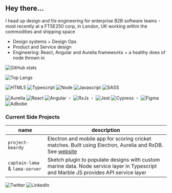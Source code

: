 ## Hey there…

I head up design and f/e engineering for enterprise B2B software teams - most recently at a FTSE250 corp, in London, UK working within the commodities and shipping space

* Design systems + Design Ops
* Product and Service design
* Engineering: React, Angular and Aurelia frameworks + a healthy does of node thrown in

![GitHub stats](https://github-readme-stats.vercel.app/api?username=pete-hotchkiss&count_private=true&show_icons=true&custom_title=Stato%20!&hide=stars)

![Top Langs](https://github-readme-stats.vercel.app/api/top-langs/?username=pete-hotchkiss&layout=compact&count_private=true&exclude_repo=gulp-svg2ttf,jedi-count-files,sassdoc-extras,svg2ttf,gulp-sass-external-variables,sassdoc-example,textcomplete.contenteditable,gulp-svgicons2svgfont,textcomplete,gulp-iconfont,gulp-dynamic-name,sassdoc-extras,textcomplete)


![HTML5](https://img.shields.io/badge/html5-%23E34F26.svg?&style=for-the-badge&logo=html5&logoColor=white) ![Typescript](https://img.shields.io/badge/typescript-%23007ACC.svg?&style=for-the-badge&logo=typescript&logoColor=white) ![Node](https://img.shields.io/badge/node.js-%2343853D.svg?&style=for-the-badge&logo=node.js&logoColor=white) ![Javascript](https://img.shields.io/badge/javascript-%23323330.svg?&style=for-the-badge&logo=javascript&logoColor=%23F7DF1E) ![SASS](https://img.shields.io/badge/SASS-hotpink.svg?&style=for-the-badge&logo=SASS&logoColor=white)

![Aurelia](https://img.shields.io/badge/aurelia-%23E5E5E5.svg?&style=for-the-badge&logo=aurelia&logoColor=ED2B88) ![React](https://img.shields.io/badge/react-%2320232a.svg?&style=for-the-badge&logo=react&logoColor=%2361DAFB) ![Angular](https://img.shields.io/badge/angular-%23DD0031.svg?&style=for-the-badge&logo=angular&logoColor=white) ・ ![RxJs](https://img.shields.io/badge/rxjs-%23B7178C.svg?&style=for-the-badge&logo=reactivex&logoColor=white") ・ ![Jest](https://img.shields.io/badge/-jest-%23C21325?&style=for-the-badge&logo=jest&logoColor=white) ![Cypress](https://img.shields.io/badge/-cypress-%23E5E5E5?&style=for-the-badge&logo=cypress&logoColor=058a5e) ・ ![Figma](https://img.shields.io/badge/figma-%23F24E1E.svg?&style=for-the-badge&logo=figma&logoColor=white) ![Adbobe](https://img.shields.io/badge/adobe-%23FF0000.svg?&style=for-the-badge&logo=adobe&logoColor=white)


### Current Side Projects
|name|description|
|---|---|
|`project-beardy`| Electron and mobile app for scoring cricket matches. Built using Electron, Aurelia and RxDB. See [website](http://projectbeardy.app) |
|`captain-lama` & `lama-server`| Sketch plugin to populate designs with custom marine data. Node service layer in Typescript and Marble JS provides API service layer |

![Twitter](https://img.shields.io/badge/@petehotchkiss-%231DA1F2.svg?&style=for-the-badge&logo=Twitter&logoColor=white)
![LinkedIn](https://img.shields.io/badge/linkedin-%230077B5.svg?&style=for-the-badge&logo=linkedin&logoColor=white)
